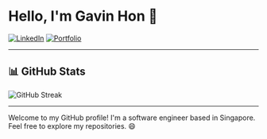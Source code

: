 # Hello, I'm Gavin Hon 👋

[![LinkedIn](https://img.shields.io/badge/-LinkedIn-blue?style=flat-square&logo=Linkedin&logoColor=white)](https://www.linkedin.com/in/gavinhon)
[![Portfolio](https://img.shields.io/badge/-Portfolio%20Website-1f425f.svg?style=flat-square)](https://gavinhon.netlify.app/)

---

## 📊 GitHub Stats

![GitHub Streak](https://streak-stats.demolab.com?user=gavinhon&theme=radical)

---

Welcome to my GitHub profile! I'm a software engineer based in Singapore. Feel free to explore my repositories. 😄
